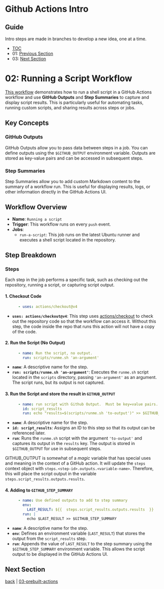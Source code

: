 # Github Actions Intro

## Guide  
Intro steps are made in branches to develop a new idea, one at a time.

- [TOC](https://github.com/BlueBastion/DEV-github-actions-example/tree/main)
- 01: [Previous Section](https://github.com/BlueBastion/DEV-github-actions-example/tree/01-contexts)
- 03: [Next Section](https://github.com/BlueBastion/DEV-github-actions-example/tree/03-prebuilt-actions)

# 02: Running a Script Workflow

[This workflow](https://github.com/BlueBastion/DEV-github-actions-example/blob/02-running-a-script/.github/workflows/run-a-script.yml) 
demonstrates how to run a shell script in a GitHub Actions workflow and use 
**GitHub Outputs** and 
**Step Summaries** to capture and display script results. 
This is particularly useful for automating tasks, running custom scripts, 
and sharing results across steps or jobs.

## Key Concepts
### GitHub Outputs
GitHub Outputs allow you to pass data between steps in a job. You can define outputs using the `$GITHUB_OUTPUT` environment variable. Outputs are stored as key-value pairs and can be accessed in subsequent steps.

### Step Summaries
Step Summaries allow you to add custom Markdown content to the summary of a workflow run. This is useful for displaying results, logs, or other information directly in the GitHub Actions UI.

## Workflow Overview
- **Name**: `Running a script`
- **Trigger**: This workflow runs on every `push` event.
- **Jobs**: 
  - `run-a-script`: This job runs on the latest Ubuntu runner and executes a shell script located in the repository.

## Step Breakdown
### Steps
Each step in the job performs a specific task, such as checking out the repository, running a script, or capturing script output.

#### 1. Checkout Code
```yaml
      - uses: actions/checkout@v4
```

- **`uses: actions/checkout@v4`**:
This step uses [actions/checkout](https://github.com/actions/checkout) to check out the repository code 
so that the workflow can access it.  Without this step, the code inside the repo that runs this action 
will not have a copy of the code.

#### 2. Run the Script (No Output)
```yaml
      - name: Run the script, no output.
        run: scripts/runme.sh 'an-argument'
```
- **`name`**: A descriptive name for the step.
- **`run: scripts/runme.sh 'an-argument'`**: Executes the `runme.sh` script located in the `scripts` directory, passing `'an-argument'` as an argument. The script runs, but its output is not captured.

#### 3. Run the Script and store the result in `GITHUB_OUTPUT`
```yaml
      - name: run script with Github Output.  Must be key=value pairs.
        id: script_results
        run: echo "results=$(scripts/runme.sh 'to-output')" >> $GITHUB_OUTPUT
```
- **`name`**: A descriptive name for the step.
- **`id: script_results`**: Assigns an ID to this step so that its output can be referenced later.
- **`run`**: Runs the `runme.sh` script with the argument `'to-output'` and captures its output in the `results` key. The output is stored in `$GITHUB_OUTPUT` for use in subsequent steps.

GITHUB_OUTPUT is somewhat of a *magic* variable that has special uses and meaning in the context of a 
GitHub action.  It will update the `steps` context object with `steps.<step-id>.outputs.<variable-name>`. 
Therefore, this will place the script output in the variable `steps.script_results.outputs.results`.

#### 4. Adding to `GITHUB_STEP_SUMMARY`
```yaml
      - name: Use defined outputs to add to step summary
        env:
          LAST_RESULT: ${{  steps.script_results.outputs.results  }}
        run: |
          echo $LAST_RESULT >> $GITHUB_STEP_SUMMARY
```

- **`name`**: A descriptive name for the step.
- **`env`**: Defines an environment variable (`LAST_RESULT`) that stores the output from the `script_results` step.
- **`run`**: Appends the value of `LAST_RESULT` to the step summary using the `$GITHUB_STEP_SUMMARY` environment variable. This allows the script output to be displayed in the GitHub Actions UI.

## Next Section
[back](https://github.com/BlueBastion/DEV-github-actions-example/tree/01-contexts) | 
[03-prebuilt-actions](https://github.com/BlueBastion/DEV-github-actions-example/tree/03-prebuilt-actions)

